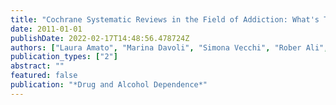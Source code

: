 ```yaml
---
title: "Cochrane Systematic Reviews in the Field of Addiction: What's There and What Should Be"
date: 2011-01-01
publishDate: 2022-02-17T14:48:56.478724Z
authors: ["Laura Amato", "Marina Davoli", "Simona Vecchi", "Rober Ali", "Michael Farrell", "Fabrizio Faggiano", "David Foxcroft", "Walter Ling", "Silvia Minozzi", "Zhao Chengzheng"]
publication_types: ["2"]
abstract: ""
featured: false
publication: "*Drug and Alcohol Dependence*"
---
```


